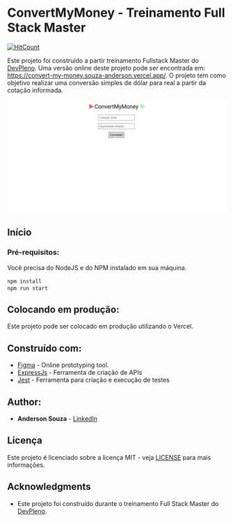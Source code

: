 # ConvertMyMoney - Treinamento Full Stack Master

[![HitCount](http://hits.dwyl.com/souza-anderson/souza-anderson/ConvertMyMoney.svg)](http://hits.dwyl.com/souza-anderson/souza-anderson/ConvertMyMoney)

Este projeto foi construído a partir treinamento Fullstack Master do [DevPleno](https://devpleno.com). Uma versão online deste projeto pode ser encontrada em: https://convert-my-money.souza-anderson.vercel.app/. O projeto tem como objetivo realizar uma conversão simples de dólar para real a partir da cotação informada.

![Preview](https://github.com/souza-anderson/ConvertMyMoney/blob/master/print.PNG?raw=true)

## Início

### Pré-requisitos:

Você precisa do NodeJS e do NPM instalado em sua máquina.

```
npm install
npm run start
```

## Colocando em produção:

Este projeto pode ser colocado em produção utilizando o Vercel.

## Construído com:

- [Figma](https://figma.com/) - Online prototyping tool.
- [ExpressJs](https://expressjs.com/pt-br/) - Ferramenta de criação de APIs
- [Jest](https://jestjs.io/) - Ferramenta para criação e execução de testes

## Author:

- **Anderson Souza** - [LinkedIn](https://www.linkedin.com/in/anderson-felipe-souza/)

## Licença

Este projeto é licenciado sobre a licença MIT - veja [LICENSE](LICENSE) para mais informações.

## Acknowledgments

- Este projeto foi construído durante o treinamento Full Stack Master do [DevPleno](https://devpleno.com).
